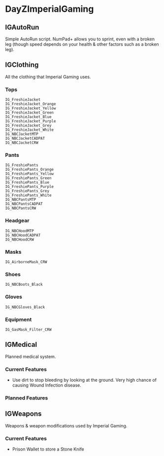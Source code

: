 # DayZImperialGaming

## IGAutoRun
Simple AutoRun script. NumPad+ allows you to sprint, even with a broken leg (though speed depends on your health & other factors such as a broken leg).

## IGClothing
All the clothing that Imperial Gaming uses.

### Tops
```
IG_FreshieJacket
IG_FreshieJacket_Orange
IG_FreshieJacket_Yellow
IG_FreshieJacket_Green
IG_FreshieJacket_Blue
IG_FreshieJacket_Purple
IG_FreshieJacket_Grey
IG_FreshieJacket_White
IG_NBCJacketMTP
IG_NBCJacketCADPAT
IG_NBCJacketCRW
```
### Pants
```
IG_FreshiePants
IG_FreshiePants_Orange
IG_FreshiePants_Yellow
IG_FreshiePants_Green
IG_FreshiePants_Blue
IG_FreshiePants_Purple
IG_FreshiePants_Grey
IG_FreshiePants_White
IG_NBCPantsMTP
IG_NBCPantsCADPAT
IG_NBCPantsCRW
```
### Headgear
```
IG_NBCHoodMTP
IG_NBCHoodCADPAT
IG_NBCHoodCRW
```
### Masks
```
IG_AirborneMask_CRW
```
### Shoes
```
IG_NBCBoots_Black
```
### Gloves
```
IG_NBCGloves_Black
```
### Equipment
```
IG_GasMask_Filter_CRW
```

## IGMedical
Planned medical system.

### Current Features
* Use dirt to stop bleeding by looking at the ground. Very high chance of causing Wound Infection disease.

### Planned Features


## IGWeapons
Weapons & weapon modifications used by Imperial Gaming.

### Current Features
* Prison Wallet to store a Stone Knife
